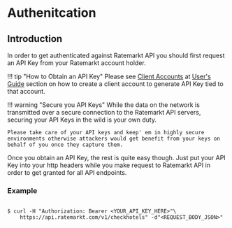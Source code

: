 # Authenitcation

##  Introduction

In order to get authenticated against Ratemarkt API you should first request an API Key from your Ratemarkt account holder.

!!! tip "How to Obtain an API Key"
    Please see [Client Accounts][1] at [User's Guide][2] section on how to create a client account to generate API Key tied to that account.

  [1]: users_guides/client_accounts/index.md
  [2]: users_guides/getting_started.md


!!! warning "Secure you API Keys"
    While the data on the network is transmitted over a secure connection to the Ratemarkt API servers, securing your API Keys in the wild is your own duty.

    Please take care of your API keys and keep' em in highly secure environments otherwise attackers would get benefit from your keys on behalf of you once they capture them.

Once you obtain an API Key, the rest is quite easy though. Just put your API Key into your http headers while you make request to Ratemarkt API in order to get granted for all API endpoints.

### Example

```terminal

$ curl -H "Authorization: Bearer <YOUR_API_KEY_HERE>"\
    https://api.ratemarkt.com/v1/checkhotels" -d"<REQUEST_BODY_JSON>"

```
